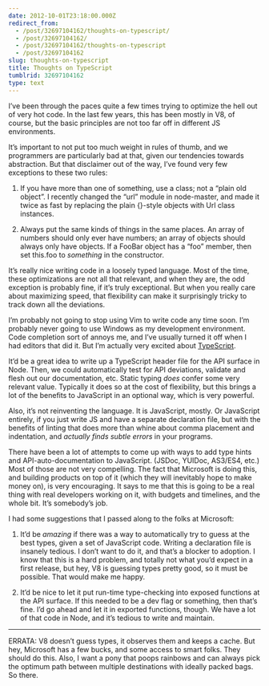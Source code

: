 ```yaml
---
date: 2012-10-01T23:18:00.000Z
redirect_from:
  - /post/32697104162/thoughts-on-typescript/
  - /post/32697104162/
  - /post/32697104162/thoughts-on-typescript
  - /post/32697104162
slug: thoughts-on-typescript
title: Thoughts on TypeScript
tumblrid: 32697104162
type: text
---
```

<p>I&rsquo;ve been through the paces quite a few times trying to optimize the hell out of very hot code. In the last few years, this has been mostly in V8, of course, but the basic principles are not too far off in different JS environments.</p>

<p>It&rsquo;s important to not put too much weight in rules of thumb, and we programmers are particularly bad at that, given our tendencies towards abstraction. But that disclaimer out of the way, I&rsquo;ve found very few exceptions to these two rules:</p>

<ol><li><p>If you have more than one of something, use a class; not a &ldquo;plain old object&rdquo;. I recently changed the &ldquo;url&rdquo; module in node-master, and made it twice as fast by replacing the plain {}-style objects with Url class instances.</p></li>
<li><p>Always put the same kinds of things in the same places. An array of numbers should only ever have numbers; an array of objects should always only have objects. If a FooBar object has a &ldquo;foo&rdquo; member, then set this.foo to <em>something</em> in the constructor.</p></li>
</ol><p>It&rsquo;s really nice writing code in a loosely typed language. Most of the time, these optimizations are not all that relevant, and when they are, the odd exception is probably fine, if it&rsquo;s truly exceptional. But when you really care about maximizing speed, that flexibility can make it surprisingly tricky to track down all the deviations.</p>

<p>I&rsquo;m probably not going to stop using Vim to write code any time soon. I&rsquo;m probably never going to use Windows as my development environment. Code completion sort of annoys me, and I&rsquo;ve usually turned it off when I had editors that did it. But I&rsquo;m actually very excited about <a href="http://www.typescriptlang.org/">TypeScript</a>.</p>

<p>It&rsquo;d be a great idea to write up a TypeScript header file for the API surface in Node. Then, we could automatically test for API deviations, validate and flesh out our documentation, etc. Static typing <em>does</em> confer some very relevant value. Typically it does so at the cost of flexibility, but this brings a lot of the benefits to JavaScript in an optional way, which is very powerful.</p>

<p>Also, it&rsquo;s not reinventing the language. It is JavaScript, mostly. Or JavaScript entirely, if you just write JS and have a separate declaration file, but with the benefits of linting that does more than whine about comma placement and indentation, and <em>actually finds subtle errors</em> in your programs.</p>

<p>There have been a lot of attempts to come up with ways to add type hints and API-auto-documentation to JavaScript. (JSDoc, YUIDoc, AS3/ES4, etc.) Most of those are not very compelling. The fact that Microsoft is doing this, and building products on top of it (which they will inevitably hope to make money on), is very encouraging. It says to me that this is going to be a real thing with real developers working on it, with budgets and timelines, and the whole bit. It&rsquo;s somebody&rsquo;s job.</p>

<p>I had some suggestions that I passed along to the folks at Microsoft:</p>

<ol><li><p>It&rsquo;d be <em>amazing</em> if there was a way to automatically try to guess at the best types, given a set of JavaScript code. Writing a declaration file is insanely tedious. I don&rsquo;t want to do it, and that&rsquo;s a blocker to adoption. I know that this is a hard problem, and totally not what you&rsquo;d expect in a first release, but hey, V8 is guessing types pretty good, so it must be possible. That would make me happy.</p></li>
<li><p>It&rsquo;d be nice to let it put run-time type-checking into exposed functions at the API surface. If this needed to be a dev flag or something, then that&rsquo;s fine. I&rsquo;d go ahead and let it in exported functions, though. We have a lot of that code in Node, and it&rsquo;s tedious to write and maintain.</p></li>
</ol><hr><p>ERRATA: V8 doesn&rsquo;t guess types, it observes them and keeps a cache.  But hey, Microsoft has a few bucks, and some access to smart folks.  They should do this.  Also, I want a pony that poops rainbows and can always pick the optimum path between multiple destinations with ideally packed bags.  So there.</p>
